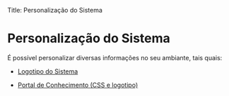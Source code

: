 Title: Personalização do Sistema

# Personalização do Sistema

É possível personalizar diversas informações no seu ambiante, tais quais:

- [Logotipo do Sistema][1]

- [Portal de Conhecimento (CSS e logotipo)][2]

[1]:/pt-br/4biz-helium/platform-administration/environment-configuration/banner-logo.html
[2]:/pt-br/4biz-helium/platform-administration/environment-configuration/knowledge-portal-customize-knowledge-portal.html
